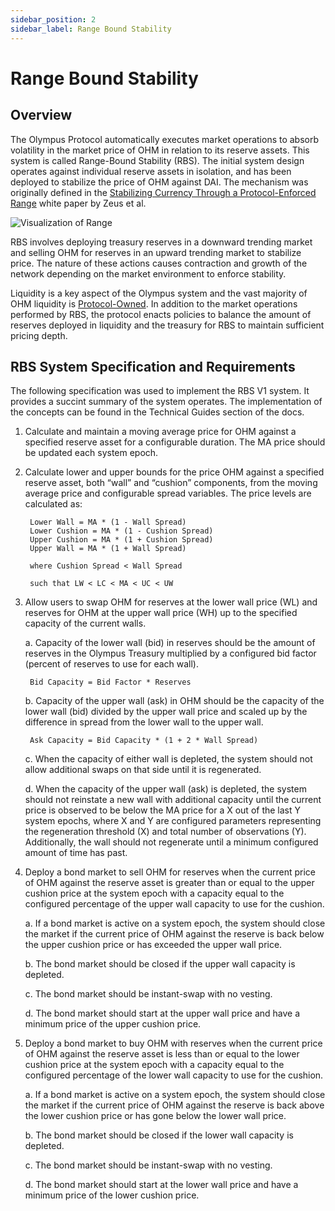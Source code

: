 ```yaml
---
sidebar_position: 2
sidebar_label: Range Bound Stability
---
```


# Range Bound Stability

## Overview

The Olympus Protocol automatically executes market operations to absorb volatility in the market price of OHM in relation to its reserve assets. This system is called Range-Bound Stability (RBS). The initial system design operates against individual reserve assets in isolation, and has been deployed to stabilize the price of OHM against DAI. The mechanism was originally defined in the [Stabilizing Currency Through a Protocol-Enforced Range](https://docs.google.com/document/u/2/d/e/2PACX-1vSIufbgAxAAtZkITd_s57o5AmyhAnk6iYbLYvN-ATL59hQ5nC2t2BTPvA8X9DYzFa-i3PRw9ARrAS9E/pub) white paper by Zeus et al.

![Visualization of Range](/gitbook/assets/range-denoted.png)

RBS involves deploying treasury reserves in a downward trending market and selling OHM for reserves in an upward trending market to stabilize price. The nature of these actions causes contraction and growth of the network depending on the market environment to enforce stability.

Liquidity is a key aspect of the Olympus system and the vast majority of OHM liquidity is [Protocol-Owned](./pol). In addition to the market operations performed by RBS, the protocol enacts policies to balance the amount of reserves deployed in liquidity and the treasury for RBS to maintain sufficient pricing depth.

## RBS System Specification and Requirements

The following specification was used to implement the RBS V1 system. It provides a succint summary of the system operates. The implementation of the concepts can be found in the Technical Guides section of the docs.

1. Calculate and maintain a moving average price for OHM against a specified reserve asset for a configurable duration. The MA price should be updated each system epoch.
2. Calculate lower and upper bounds for the price OHM against a specified reserve asset, both “wall” and “cushion” components, from the moving average price and configurable spread variables. The price levels are calculated as:

        Lower Wall = MA * (1 - Wall Spread)
        Lower Cushion = MA * (1 - Cushion Spread)
        Upper Cushion = MA * (1 + Cushion Spread)
        Upper Wall = MA * (1 + Wall Spread)

        where Cushion Spread < Wall Spread
  
        such that LW < LC < MA < UC < UW

3. Allow users to swap OHM for reserves at the lower wall price (WL) and reserves for OHM at the upper wall price (WH) up to the specified capacity of the current walls.

    a. Capacity of the lower wall (bid) in reserves should be the amount of reserves in the Olympus Treasury multiplied by a configured bid factor (percent of reserves to use for each wall).  

        Bid Capacity = Bid Factor * Reserves

    b. Capacity of the upper wall (ask) in OHM should be the capacity of the lower wall (bid) divided by the upper wall price and scaled up by the difference in spread from the lower wall to the upper wall. 

        Ask Capacity = Bid Capacity * (1 + 2 * Wall Spread)

    c. When the capacity of either wall is depleted, the system should not allow additional swaps on that side until it is regenerated.

    d. When the capacity of the upper wall (ask) is depleted, the system should not reinstate a new wall with additional capacity until the current price is observed to be below the MA price for a X out of the last Y system epochs, where X and Y are configured parameters representing the regeneration threshold (X) and total number of observations (Y). Additionally, the wall should not regenerate until a minimum configured amount of time has past.

4. Deploy a bond market to sell OHM for reserves when the current price of OHM against the reserve asset is greater than or equal to the upper cushion price at the system epoch with a capacity equal to the configured percentage of the upper wall capacity to use for the cushion.

    a. If a bond market is active on a system epoch, the system should close the market if the current price of OHM against the reserve is back below the upper cushion price or has exceeded the upper wall price.

    b. The bond market should be closed if the upper wall capacity is depleted.

    c. The bond market should be instant-swap with no vesting.

    d. The bond market should start at the upper wall price and have a minimum price of the upper cushion price.

5. Deploy a bond market to buy OHM with reserves when the current price of OHM against the reserve asset is less than or equal to the lower cushion price at the system epoch with a capacity equal to the configured percentage of the lower wall capacity to use for the cushion.

    a. If a bond market is active on a system epoch, the system should close the market if the current price of OHM against the reserve is back above the lower cushion price or has gone below the lower wall price.

    b. The bond market should be closed if the lower wall capacity is depleted.

    c. The bond market should be instant-swap with no vesting.

    d. The bond market should start at the lower wall price and have a minimum price of the lower cushion price.
